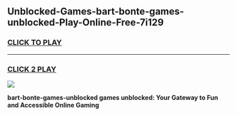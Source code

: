 
## Unblocked-Games-bart-bonte-games-unblocked-Play-Online-Free-7i129
<h3>
<a href="https://premium76.site?title=bart-bonte-games-unblocked&ref=26A">CLICK TO PLAY</a></h3>
<hr>

<h3>
<a href="https://premium76.site?title=bart-bonte-games-unblocked&ref=26A">CLICK 2 PLAY</a>
  
</h3>

<a href="https://premium76.site?title=bart-bonte-games-unblocked&ref=26A"><img src="https://clearcache.store/games.png"></a>


**bart-bonte-games-unblocked games unblocked: Your Gateway to Fun and Accessible Online Gaming**
